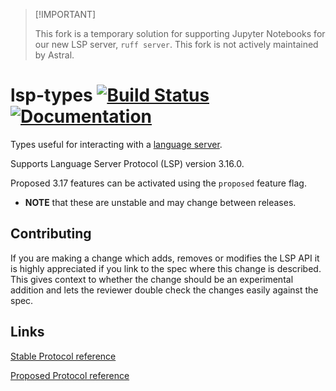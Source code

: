 > \[!IMPORTANT\]
>
> This fork is a temporary solution for supporting Jupyter Notebooks for our new LSP server, `ruff server`.
> This fork is not actively maintained by Astral.

# lsp-types [![Build Status](https://travis-ci.org/gluon-lang/lsp-types.svg?branch=master)](https://travis-ci.org/gluon-lang/lsp-types) [![Documentation](https://docs.rs/lsp-types/badge.svg)](https://docs.rs/crate/lsp-types)

Types useful for interacting with a [language server](https://code.visualstudio.com/blogs/2016/06/27/common-language-protocol).

Supports Language Server Protocol (LSP) version 3.16.0.

Proposed 3.17 features can be activated using the `proposed` feature flag.
- **NOTE** that these are unstable and may change between releases.

## Contributing

If you are making a change which adds, removes or modifies the LSP API it is highly appreciated if you link to the spec where this change is described. This gives context to whether the change should be an experimental addition and lets the reviewer double check the changes easily against the spec.

## Links

[Stable Protocol reference](https://github.com/microsoft/language-server-protocol/tree/gh-pages/_specifications/lsp/3.17/specification.md)

[Proposed Protocol reference](https://github.com/microsoft/language-server-protocol/blob/gh-pages/_specifications/lsp/3.18/specification.md)

